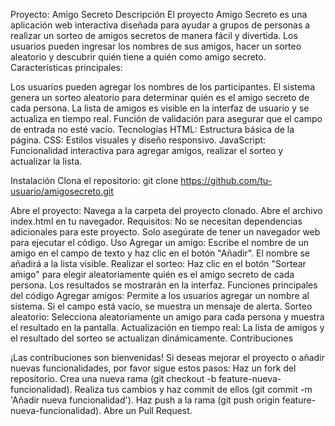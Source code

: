 Proyecto: Amigo Secreto
Descripción
El proyecto Amigo Secreto es una aplicación web interactiva diseñada para ayudar a grupos de personas a realizar un sorteo de amigos secretos de manera fácil y divertida.
Los usuarios pueden ingresar los nombres de sus amigos, hacer un sorteo aleatorio y descubrir quién tiene a quién como amigo secreto.
Características principales:

Los usuarios pueden agregar los nombres de los participantes.
El sistema genera un sorteo aleatorio para determinar quién es el amigo secreto de cada persona.
La lista de amigos es visible en la interfaz de usuario y se actualiza en tiempo real.
Función de validación para asegurar que el campo de entrada no esté vacío.
Tecnologías
HTML: Estructura básica de la página.
CSS: Estilos visuales y diseño responsivo.
JavaScript: Funcionalidad interactiva para agregar amigos, realizar el sorteo y actualizar la lista.

Instalación
Clona el repositorio:
git clone https://github.com/tu-usuario/amigosecreto.git

Abre el proyecto:
Navega a la carpeta del proyecto clonado.
Abre el archivo index.html en tu navegador.
Requisitos:
No se necesitan dependencias adicionales para este proyecto. Solo asegúrate de tener un navegador web para ejecutar el código.
Uso
Agregar un amigo:
Escribe el nombre de un amigo en el campo de texto y haz clic en el botón "Añadir".
El nombre se añadirá a la lista visible.
Realizar el sorteo:
Haz clic en el botón "Sortear amigo" para elegir aleatoriamente quién es el amigo secreto de cada persona.
Los resultados se mostrarán en la interfaz.
Funciones principales del código
Agregar amigos: Permite a los usuarios agregar un nombre al sistema. Si el campo está vacío, se muestra un mensaje de alerta.
Sorteo aleatorio: Selecciona aleatoriamente un amigo para cada persona y muestra el resultado en la pantalla.
Actualización en tiempo real: La lista de amigos y el resultado del sorteo se actualizan dinámicamente.
Contribuciones

¡Las contribuciones son bienvenidas! Si deseas mejorar el proyecto o añadir nuevas funcionalidades, por favor sigue estos pasos:
Haz un fork del repositorio.
Crea una nueva rama (git checkout -b feature-nueva-funcionalidad).
Realiza tus cambios y haz commit de ellos (git commit -m 'Añadir nueva funcionalidad').
Haz push a la rama (git push origin feature-nueva-funcionalidad).
Abre un Pull Request.
